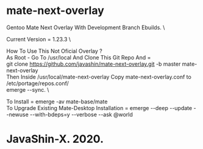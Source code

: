 # mate-next-overlay
Gentoo Mate Next Overlay With Development Branch Ebuilds. \

Current Version = 1.23.3 \

How To Use This Not Oficial Overlay ? \
As Root - Go To /usr/local And Clone This Git Repo And = \
git clone https://github.com/javashin/mate-next-overlay.git -b master mate-next-overlay \
Then Inside /usr/local/mate-next-overlay Copy mate-next-overlay.conf to /etc/portage/repos.conf/ \
emerge --sync. \

To Install =
emerge -av mate-base/mate \
To Upgrade Existing Mate-Desktop Installation =
emerge --deep --update --newuse --with-bdeps=y --verbose --ask @world 



# JavaShin-X. 2020.
 
